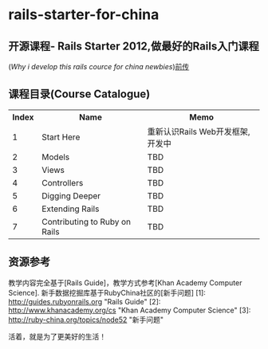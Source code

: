rails-starter-for-china
================================
开源课程- Rails Starter 2012,做最好的Rails入门课程
--------------------------------------------------

(*Why i develop this rails cource for china
newbies*)[前传](http://xiaods.github.com/rails-starter-for-china/)

课程目录(Course Catalogue)
---------------------------

<table>
<tr>
<th>Index</th><th>Name</th><th>Memo</th>
</tr>
<tr>
<td>1</td><td>Start Here</td><td>重新认识Rails Web开发框架,开发中</td>
</tr>
<tr>
<td>2</td><td>Models</td><td>TBD</td>
</tr><tr>
<td>3</td><td>Views</td><td>TBD</td>
</tr><tr>
<td>4</td><td>Controllers</td><td>TBD</td>
</tr><tr>
<td>5</td><td>Digging Deeper</td><td>TBD</td>
</tr><tr>
<td>6</td><td>Extending Rails</td><td>TBD</td>
</tr><tr>
<td>7</td><td>Contributing to Ruby on Rails</td><td>TBD</td>
</tr>
</table>

资源参考
-------------------

教学内容完全基于[Rails Guide]，教学方式参考[Khan Academy Computer Science].
新手数据挖掘库基于RubyChina社区的[新手问题]
  [1]: http://guides.rubyonrails.org  "Rails Guide"
  [2]: http://www.khanacademy.org/cs  "Khan Academy Computer Science"
  [3]: http://ruby-china.org/topics/node52 "新手问题"


活着，就是为了更美好的生活！

